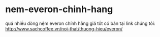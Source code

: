 nem-everon-chinh-hang
=====================

quá nhiều dòng nệm everon chính hãng giá tốt có bán tại link chúng tôi: http://www.sachcoffee.vn/noi-that/thuong-hieu/everon/
